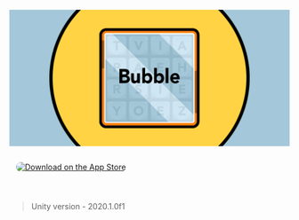 ![](https://github.com/dhruvnps/Bubble/blob/master/Assets/feature.png)

<a href="https://apps.apple.com/us/app/bubble-word-game/id1564999818?itsct=apps_box_badge&amp;itscg=30200" style="display: inline-block; overflow: hidden; border-radius: 13px; margin: 12px"><img src="https://tools.applemediaservices.com/api/badges/download-on-the-app-store/black/en-us?size=250x83&amp;releaseDate=1620000000&h=0f6b8aa92000e9304c3218508a27a3fc" alt="Download on the App Store" height="60px"></a>

#

> Unity version - 2020.1.0f1
